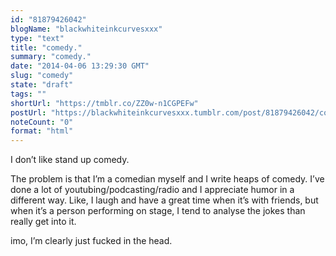 ```yaml
---
id: "81879426042"
blogName: "blackwhiteinkcurvesxxx"
type: "text"
title: "comedy."
summary: "comedy."
date: "2014-04-06 13:29:30 GMT"
slug: "comedy"
state: "draft"
tags: ""
shortUrl: "https://tmblr.co/ZZ0w-n1CGPEFw"
postUrl: "https://blackwhiteinkcurvesxxx.tumblr.com/post/81879426042/comedy"
noteCount: "0"
format: "html"
---
```


I don’t like stand up comedy. 

The problem is that I’m a comedian myself and I write heaps of comedy. I’ve done a lot of youtubing/podcasting/radio and I appreciate humor in a different way. Like, I laugh and have a great time when it’s with friends, but when it’s a person performing on stage, I tend to analyse the jokes than really get into it. 

imo, I’m clearly just fucked in the head.